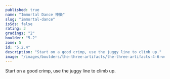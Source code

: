 ```yaml
---
published: true
name: "Immortal Dance 神樂"
slug: "immortal-dance"
isSds: false
rating: 3
gradings: "2"
boulder: "5.2"
zone: 5
id: "5.2.4"
description: "Start on a good crimp, use the juggy line to climb up."
image: "/images/boulders/the-three-artifacts/the-three-artifacts-4-6-w4032w.jpeg"
---
```


Start on a good crimp, use the juggy line to climb up.

